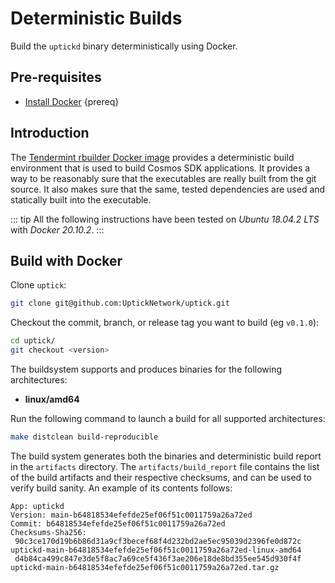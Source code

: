 <!--
order: 3
-->

# Deterministic Builds

Build the `uptickd` binary deterministically using Docker. 

## Pre-requisites

- [Install Docker](https://docs.docker.com/get-docker/) {prereq}

## Introduction

The [Tendermint rbuilder Docker image](https://github.com/tendermint/images/tree/master/rbuilder) provides a deterministic build environment that is used to build Cosmos SDK applications. It provides a way to be reasonably sure that the executables are really built from the git source. It also makes sure that the same, tested dependencies are used and statically built into the executable.

::: tip
All the following instructions have been tested on *Ubuntu 18.04.2 LTS* with *Docker 20.10.2*.
:::

## Build with Docker

Clone `uptick`:

``` bash
git clone git@github.com:UptickNetwork/uptick.git
```

Checkout the commit, branch, or release tag you want to build (eg `v0.1.0`):

```bash
cd uptick/
git checkout <version>
```

The buildsystem supports and produces binaries for the following architectures:

* **linux/amd64**

Run the following command to launch a build for all supported architectures:

```bash
make distclean build-reproducible
```

The build system generates both the binaries and deterministic build report in the `artifacts` directory.
The `artifacts/build_report` file contains the list of the build artifacts and their respective checksums, and can be used to verify
build sanity. An example of its contents follows:

```
App: uptickd
Version: main-b64818534efefde25ef06f51c0011759a26a72ed
Commit: b64818534efefde25ef06f51c0011759a26a72ed
Checksums-Sha256:
 90c3ce170d19b6b86d31a9cf3becef68f4d232bd2ae5ec95039d2396fe0d872c  uptickd-main-b64818534efefde25ef06f51c0011759a26a72ed-linux-amd64
 d4b84ca499c847e3de5f8ac7a69ce5f436f3ae206e18de8bd355ee545d930f4f  uptickd-main-b64818534efefde25ef06f51c0011759a26a72ed.tar.gz

```
